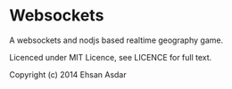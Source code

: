 Websockets
==========

A websockets and nodjs based realtime geography game.

Licenced under MIT Licence, see LICENCE for full text.

Copyright (c) 2014 Ehsan Asdar
